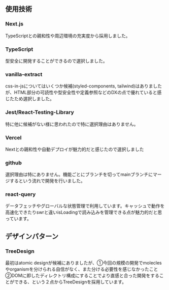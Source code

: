 ## 使用技術

### Next.js
TypeScriptとの親和性や周辺環境の充実度から採用しました。

### TypeScript
型安全に開発することができるので選択しました。

### vanilla-extract
css-in-jsについてはいくつか候補(styled-components, tailwind)はありましたが、HTML部分の可読性や型安全性や定義参照などのDXの点で優れていると感じたため選択しました。

### Jest/React-Testing-Library
特に他に候補がない様に思われたので特に選択理由はありません。

### Vercel
Nextとの親和性や自動デプロイが魅力的だと感じたので選択しました

### github
選択理由は特にありません。機能ごとにブランチを切ってmainブランチにマージするという流れで開発を行いました。

### react-query
データフェッチやグローバルな状態管理で利用しています。キャッシュで動作を高速化できたりswrと違いisLoadingで読み込みを管理できる点が魅力的だと思っています。

## デザインパターン

### TreeDesign
最初はatomic designが候補にありましたが、①今回の規模の開発でmoleclesやorganismを分けられる自信がなく、また分ける必要性を感じなかったこと ②DOMに即したディレクトリ構成にすることでより直感と合った開発をすることができる、という２点からTreeDesignを採用しています。
